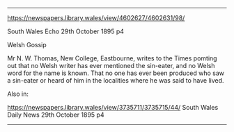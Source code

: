 
---

https://newspapers.library.wales/view/4602627/4602631/98/

South Wales Echo
29th October 1895
p4

Welsh Gossip

Mr N. W. Thomas, New College, Eastbourne, writes to the Times pomting out that no Welsh writer has ever mentioned the sin-eater, and no Welsh word for the name is known. That no one has ever been produced who saw a sin-eater or heard of him in the localities where he was said to have lived. 

Also in:

https://newspapers.library.wales/view/3735711/3735715/44/
South Wales Daily News
29th October 1895 p4

---


